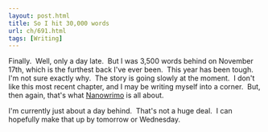 ```yaml
---
layout: post.html
title: So I hit 30,000 words
url: ch/691.html
tags: [Writing]
---
```

Finally.  Well, only a day late.  But I was 3,500 words behind on November 17th, which is the furthest back I've ever been.  This year has been tough.  I'm not sure exactly why.  The story is going slowly at the moment.  I don't like this most recent chapter, and I may be writing myself into a corner.  But, then again, that's what [Nanowrimo](http://www.nanowrimo.org) is all about.

I'm currently just about a day behind.  That's not a huge deal.  I can hopefully make that up by tomorrow or Wednesday.
